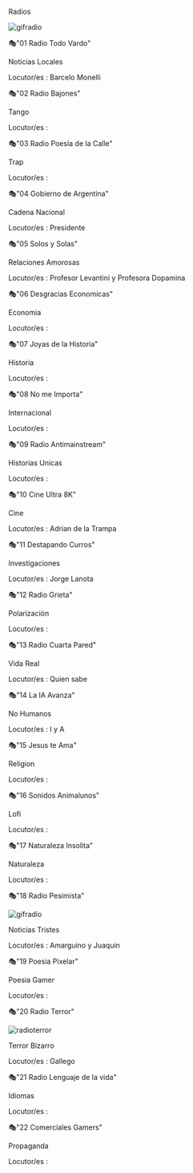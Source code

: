 Radios

![gifradio](./Imagenes/gifradio.gif)

🎭"01 Radio Todo Vardo" 

Noticias Locales

Locutor/es : Barcelo Monelli

🎭"02 Radio Bajones"

Tango

Locutor/es : 

🎭"03 Radio Poesía de la Calle"

Trap

Locutor/es : 

🎭"04 Gobierno de Argentina"

Cadena Nacional

Locutor/es : Presidente


🎭"05 Solos y Solas"

Relaciones Amorosas

Locutor/es : Profesor Levantini y Profesora Dopamina


🎭"06 Desgracias Economicas"

Economia

Locutor/es : 


🎭"07 Joyas de la Historia"

Historia

Locutor/es : 


🎭"08 No me Importa"

Internacional

Locutor/es : 


🎭"09 Radio Antimainstream"

Historias Unicas

Locutor/es : 


🎭"10 Cine Ultra 8K"

Cine

Locutor/es : Adrian de la Trampa


🎭"11 Destapando Curros"

Investigaciones

Locutor/es : Jorge Lanota


🎭"12 Radio Grieta"

Polarización

Locutor/es : 


🎭"13 Radio Cuarta Pared"

Vida Real

Locutor/es : Quien sabe


🎭"14 La IA Avanza"

No Humanos

Locutor/es : I y A


🎭"15 Jesus te Ama"

Religion

Locutor/es : 


🎭"16 Sonidos Animalunos"

Lofi


Locutor/es : 


🎭"17 Naturaleza Insolita"

Naturaleza

Locutor/es : 


🎭"18 Radio Pesimista"

![gifradio](./Imagenes/gifradio.gif)

Noticias Tristes

Locutor/es : Amarguino y Juaquin


🎭"19 Poesia Pixelar"

Poesia Gamer

Locutor/es : 


🎭"20 Radio Terror"

![radioterror](./Imagenes/radioterror.gif)

Terror Bizarro

Locutor/es : Gallego


🎭"21 Radio Lenguaje de la vida"

Idiomas

Locutor/es : 


🎭"22 Comerciales Gamers"

Propaganda

Locutor/es : 

